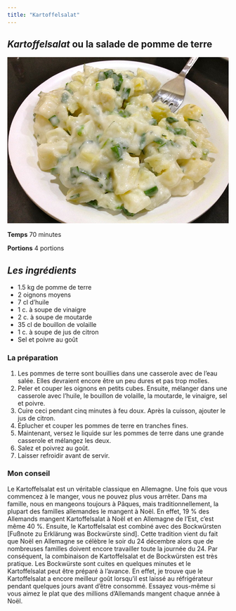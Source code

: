 ```yaml
---
title: "Kartoffelsalat"
---
```


## *Kartoffelsalat* ou la salade de pomme de terre

![La salade de pomme de terre](/media/Kartoffelsalat.jpg)

**Temps**       70 minutes

**Portions**    4 portions



## *Les ingrédients*
* 1.5 kg de pomme de terre
* 2 oignons moyens
* 7 cl d’huile
* 1 c. à soupe de vinaigre
* 2 c. à soupe de moutarde
* 35 cl de bouillon de volaille
* 1 c. à soupe de jus de citron
* Sel et poivre au goût

### **La préparation**
1. Les pommes de terre sont bouillies dans une casserole avec de l’eau salée. Elles devraient encore être un peu dures et pas trop molles.
2. Peler et couper les oignons en petits cubes. Ensuite, mélanger dans une casserole avec l’huile, le bouillon de volaille, la moutarde, le vinaigre, sel et poivre.
3. Cuire ceci pendant cinq minutes à feu doux. Après la cuisson, ajouter le jus de citron.
4. Éplucher et couper les pommes de terre en tranches fines.
5. Maintenant, versez le liquide sur les pommes de terre dans une grande casserole et mélangez les deux.
6. Salez et poivrez au goût.
7. Laisser refroidir avant de servir.

### **Mon conseil**

Le Kartoffelsalat est un véritable classique en Allemagne. Une fois que vous commencez à le manger, vous ne pouvez plus vous arrêter. Dans ma famille, nous en mangeons toujours à Pâques, mais traditionnellement, la plupart des familles allemandes le mangent à Noël. En effet, 19  % des Allemands mangent Kartoffelsalat à Noël et en Allemagne de l’Est, c’est même 40  %. Ensuite, le Kartoffelsalat est combiné avec des Bockwürsten [Fußnote zu Erklärung was Bockwürste sind]. Cette tradition vient du fait que Noël en Allemagne se célèbre le soir du 24 décembre alors que de nombreuses familles doivent encore travailler toute la journée du 24. Par conséquent, la combinaison de Kartoffelsalat et de Bockwürsten est très pratique. Les Bockwürste sont cuites en quelques minutes et le Kartoffelsalat peut être préparé à l’avance. En effet, je trouve que le Kartoffelsalat a encore meilleur goût lorsqu’il est laissé au réfrigérateur pendant quelques jours avant d’être consommé. Essayez vous-même si vous aimez le plat que des millions d’Allemands mangent chaque année à Noël.
